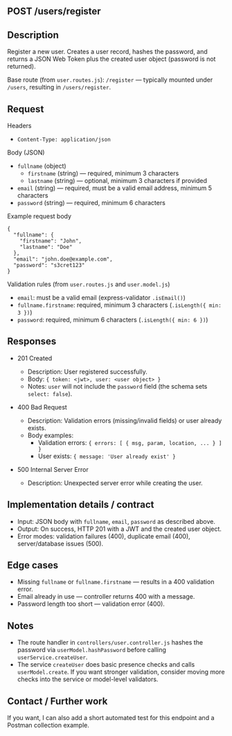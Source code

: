 ## POST /users/register

Description
---------

Register a new user. Creates a user record, hashes the password, and returns a JSON Web Token plus the created user object (password is not returned).

Base route (from `user.routes.js`): `/register` — typically mounted under `/users`, resulting in `/users/register`.

Request
-------

Headers
- `Content-Type: application/json`

Body (JSON)
- `fullname` (object)
  - `firstname` (string) — required, minimum 3 characters
  - `lastname` (string) — optional, minimum 3 characters if provided
- `email` (string) — required, must be a valid email address, minimum 5 characters
- `password` (string) — required, minimum 6 characters

Example request body

```
{
  "fullname": {
    "firstname": "John",
    "lastname": "Doe"
  },
  "email": "john.doe@example.com",
  "password": "s3cret123"
}
```

Validation rules (from `user.routes.js` and `user.model.js`)
- `email`: must be a valid email (express-validator `.isEmail()`)
- `fullname.firstname`: required, minimum 3 characters (`.isLength({ min: 3 })`)
- `password`: required, minimum 6 characters (`.isLength({ min: 6 })`)

Responses
---------

- 201 Created
  - Description: User registered successfully.
  - Body: `{ token: <jwt>, user: <user object> }`
  - Notes: `user` will not include the `password` field (the schema sets `select: false`).

- 400 Bad Request
  - Description: Validation errors (missing/invalid fields) or user already exists.
  - Body examples:
    - Validation errors: `{ errors: [ { msg, param, location, ... } ] }`
    - User exists: `{ message: 'User already exist' }`

- 500 Internal Server Error
  - Description: Unexpected server error while creating the user.

Implementation details / contract
-------------------------------

- Input: JSON body with `fullname`, `email`, `password` as described above.
- Output: On success, HTTP 201 with a JWT and the created user object.
- Error modes: validation failures (400), duplicate email (400), server/database issues (500).

Edge cases
----------

- Missing `fullname` or `fullname.firstname` — results in a 400 validation error.
- Email already in use — controller returns 400 with a message.
- Password length too short — validation error (400).

Notes
-----

- The route handler in `controllers/user.controller.js` hashes the password via `userModel.hashPassword` before calling `userService.createUser`.
- The service `createUser` does basic presence checks and calls `userModel.create`. If you want stronger validation, consider moving more checks into the service or model-level validators.

Contact / Further work
----------------------

If you want, I can also add a short automated test for this endpoint and a Postman collection example.
